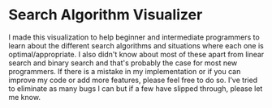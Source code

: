 # Search Algorithm Visualizer
I made this visualization to help beginner and intermediate programmers to learn about the different search algorithms and situations where each one is optimal/appropriate. I also didn't know about most of these apart from linear search and binary search and that's probably the case for most new programmers. If there is a mistake in my implementation or if you can improve my code or add more features, please feel free to do so. I've tried to eliminate as many bugs I can but if a few have slipped through, please let me know. 
